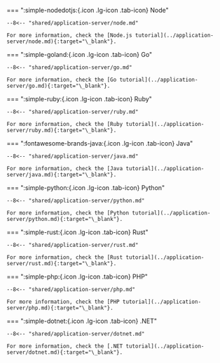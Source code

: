 === ":simple-nodedotjs:{.icon .lg-icon .tab-icon} Node"

    --8<-- "shared/application-server/node.md"

    For more information, check the [Node.js tutorial](../application-server/node.md){:target="\_blank"}.

=== ":simple-goland:{.icon .lg-icon .tab-icon} Go"

    --8<-- "shared/application-server/go.md"

    For more information, check the [Go tutorial](../application-server/go.md){:target="\_blank"}.

=== ":simple-ruby:{.icon .lg-icon .tab-icon} Ruby"

    --8<-- "shared/application-server/ruby.md"

    For more information, check the [Ruby tutorial](../application-server/ruby.md){:target="\_blank"}.

=== ":fontawesome-brands-java:{.icon .lg-icon .tab-icon} Java"

    --8<-- "shared/application-server/java.md"

    For more information, check the [Java tutorial](../application-server/java.md){:target="\_blank"}.

=== ":simple-python:{.icon .lg-icon .tab-icon} Python"

    --8<-- "shared/application-server/python.md"

    For more information, check the [Python tutorial](../application-server/python.md){:target="\_blank"}.

=== ":simple-rust:{.icon .lg-icon .tab-icon} Rust"

    --8<-- "shared/application-server/rust.md"

    For more information, check the [Rust tutorial](../application-server/rust.md){:target="\_blank"}.

=== ":simple-php:{.icon .lg-icon .tab-icon} PHP"

    --8<-- "shared/application-server/php.md"

    For more information, check the [PHP tutorial](../application-server/php.md){:target="\_blank"}.

=== ":simple-dotnet:{.icon .lg-icon .tab-icon} .NET"

    --8<-- "shared/application-server/dotnet.md"

    For more information, check the [.NET tutorial](../application-server/dotnet.md){:target="\_blank"}.
